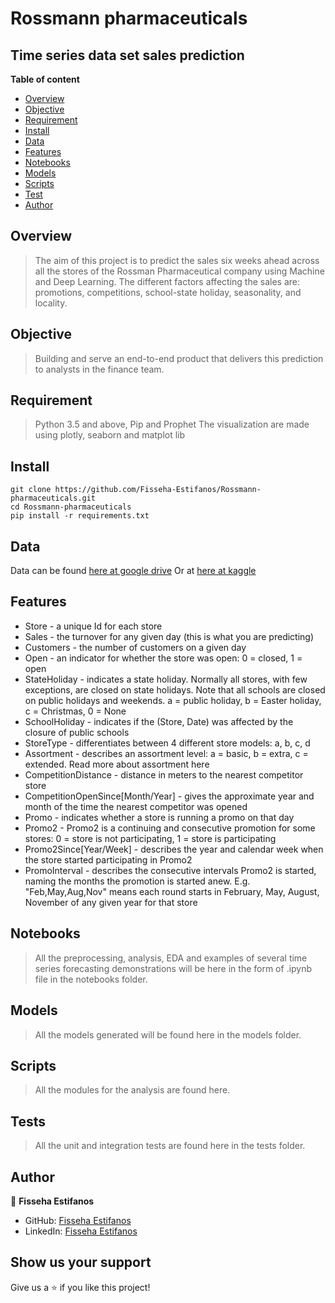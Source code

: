 # Rossmann pharmaceuticals
## Time series data set sales prediction

**Table of content**

- [Overview](#overview)
- [Objective](#objective)
- [Requirement](#requirement)
- [Install](#install)
- [Data](#data)
- [Features](#features)
- [Notebooks](#notebooks)
- [Models](#models)
- [Scripts](#scripts)
- [Test](#test)
- [Author](#author)



## Overview

> The aim of this project is to predict the sales six weeks ahead across all the stores of the Rossman Pharmaceutical company using Machine and Deep Learning. The different factors affecting the sales are: promotions, competitions, school-state holiday, seasonality, and locality.


## Objective
> Building and serve an end-to-end product that delivers this prediction to analysts in the finance team.


## Requirement
> Python 3.5 and above, Pip and Prophet
> The visualization are made using plotly, seaborn and matplot lib


## Install

```
git clone https://github.com/Fisseha-Estifanos/Rossmann-pharmaceuticals.git
cd Rossmann-pharmaceuticals
pip install -r requirements.txt
```


## Data


Data can be found [here at google drive](https://drive.google.com/file/d/1sGLyrytv6xYBrCPdjZkE1ZDSwngDij4W/view?usp=sharing)
Or at [here at kaggle](https://www.kaggle.com/competitions/rossmann-store-sales/data)


## Features

 
- Store - a unique Id for each store
- Sales - the turnover for any given day (this is what you are predicting)
- Customers - the number of customers on a given day
- Open - an indicator for whether the store was open: 0 = closed, 1 = open
- StateHoliday - indicates a state holiday. Normally all stores, with few exceptions, are closed on state   holidays. Note that all schools are closed on public holidays and weekends. a = public holiday, b = Easter holiday, c = Christmas, 0 = None
- SchoolHoliday - indicates if the (Store, Date) was affected by the closure of public schools
- StoreType - differentiates between 4 different store models: a, b, c, d
- Assortment - describes an assortment level: a = basic, b = extra, c = extended. Read more about assortment here
- CompetitionDistance - distance in meters to the nearest competitor store
- CompetitionOpenSince[Month/Year] - gives the approximate year and month of the time the nearest competitor was opened
- Promo - indicates whether a store is running a promo on that day
- Promo2 - Promo2 is a continuing and consecutive promotion for some stores: 0 = store is not participating, 1 = store is participating
- Promo2Since[Year/Week] - describes the year and calendar week when the store started participating in Promo2
- PromoInterval - describes the consecutive intervals Promo2 is started, naming the months the promotion is started anew. E.g. "Feb,May,Aug,Nov" means each round starts in February, May, August, November of any given year for that store



## Notebooks


> All the preprocessing, analysis, EDA and examples of several time series forecasting demonstrations will be here in the form of .ipynb file in the notebooks folder.


## Models
> All the models generated will be found here in the models folder.


## Scripts
> All the modules for the analysis are found here.


## Tests


> All the unit and integration tests are found here in the tests folder.


## Author


👤 **Fisseha Estifanos**

- GitHub: [Fisseha Estifanos](https://github.com/fisseha-estifanos)
- LinkedIn: [Fisseha Estifanos](https://www.linkedin.com/in/fisseha-estifanos-109ba6199/)


## Show us your support


Give us a ⭐ if you like this project!


